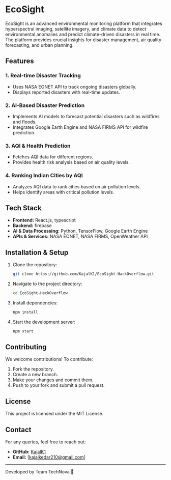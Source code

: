 # EcoSight

EcoSight is an advanced environmental monitoring platform that integrates hyperspectral imaging, satellite imagery, and climate data to detect environmental anomalies and predict climate-driven disasters in real time. The platform provides crucial insights for disaster management, air quality forecasting, and urban planning.

## Features

### 1. Real-time Disaster Tracking
- Uses NASA EONET API to track ongoing disasters globally.
- Displays reported disasters with real-time updates.

### 2. AI-Based Disaster Prediction
- Implements AI models to forecast potential disasters such as wildfires and floods.
- Integrates Google Earth Engine and NASA FIRMS API for wildfire prediction.

### 3. AQI & Health Prediction
- Fetches AQI data for different regions.
- Provides health risk analysis based on air quality levels.

### 4. Ranking Indian Cities by AQI
- Analyzes AQI data to rank cities based on air pollution levels.
- Helps identify areas with critical pollution levels.

## Tech Stack
- **Frontend:** React.js, typescript
- **Backend:** firebase
- **AI & Data Processing:** Python, TensorFlow, Google Earth Engine
- **APIs & Services:** NASA EONET, NASA FIRMS, OpenWeather API

## Installation & Setup
1. Clone the repository:
   ```sh
   git clone https://github.com/KajalK1/EcoSight-HackOverflow.git
   ```
2. Navigate to the project directory:
   ```sh
   cd EcoSight-HackOverflow
   ```
3. Install dependencies:
   ```sh
   npm install
   ```
4. Start the development server:
   ```sh
   npm start
   ```

## Contributing
We welcome contributions! To contribute:
1. Fork the repository.
2. Create a new branch.
3. Make your changes and commit them.
4. Push to your fork and submit a pull request.

## License
This project is licensed under the MIT License.

## Contact
For any queries, feel free to reach out:
- **GitHub:** [KajalK1](https://github.com/KajalK1)
- **Email:** [kajalkedar210@gmail.com]

---
Developed by Team TechNova 🚀

